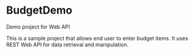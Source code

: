 # BudgetDemo
Demo project for Web API 

This is a sample project that allows end user to enter budget items. It uses REST Web API for data retrieval and manipulation.
